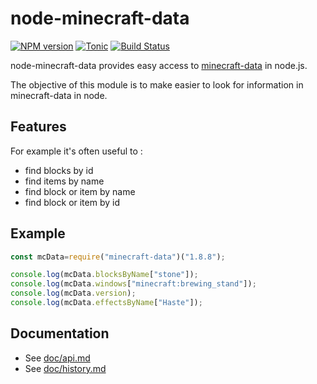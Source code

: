 # node-minecraft-data
[![NPM version](https://badge.fury.io/js/minecraft-data.svg)](http://badge.fury.io/js/minecraft-data)
[![Tonic](https://img.shields.io/badge/tonic-try%20it-blue.svg)](https://tonicdev.com/npm/minecraft-data)
[![Build Status](https://circleci.com/gh/PrismarineJS/node-minecraft-data/tree/master.svg?style=shield)](https://circleci.com/gh/PrismarineJS/node-minecraft-data/tree/master)

node-minecraft-data provides easy access to [minecraft-data](https://github.com/PrismarineJS/minecraft-data) in node.js.

The objective of this module is to make easier to look for information in minecraft-data in node.

## Features

For example it's often useful to : 

* find blocks by id
* find items by name
* find block or item by name
* find block or item by id

## Example

```js
const mcData=require("minecraft-data")("1.8.8");

console.log(mcData.blocksByName["stone"]);
console.log(mcData.windows["minecraft:brewing_stand"]);
console.log(mcData.version);
console.log(mcData.effectsByName["Haste"]);
```

## Documentation

 * See [doc/api.md](doc/api.md)
 * See [doc/history.md](doc/history.md)
